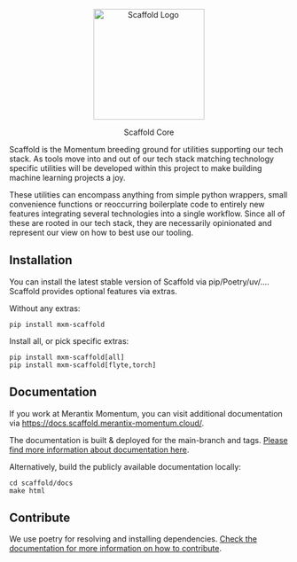 <p align="center">
    <picture>
      <source media="(prefers-color-scheme: dark)" srcset="docs/_static/scaffold_logo_black.png" width="200">
      <source media="(prefers-color-scheme: light)" srcset="docs/_static/scaffold_logo_white.png" width="200">
      <img alt="Scaffold Logo" src="https://github.com/user-attachments/assets/5908466f-fc27-4f21-b4ec-0e0c0580bd5c" width="200">
    </picture>
    <p align="center">Scaffold Core</p>
</p>


Scaffold is the Momentum breeding ground for utilities supporting our tech stack. As tools move into and out of our tech stack matching technology specific utilities will be developed within this project to make building machine learning projects a joy.

These utilities can encompass anything from simple python wrappers, small convenience functions or reoccurring boilerplate code to entirely new features integrating several technologies into a single workflow. Since all of these are rooted in our tech stack, they are necessarily opinionated and represent our view on how to best use our tooling.


Installation
------------

You can install the latest stable version of Scaffold via pip/Poetry/uv/....
Scaffold provides optional features via extras.

Without any extras:


    pip install mxm-scaffold

Install all, or pick specific extras:


    pip install mxm-scaffold[all]
    pip install mxm-scaffold[flyte,torch]

Documentation
-------------

If you work at Merantix Momentum, you can visit additional documentation via https://docs.scaffold.merantix-momentum.cloud/.

The documentation is built & deployed for the main-branch and tags.
[Please find more information about documentation here](<https://docs.scaffold.merantix-momentum.cloud/usage/document.html>).

Alternatively, build the publicly available documentation locally:

    cd scaffold/docs
    make html

Contribute
---------------------

We use poetry for resolving and installing dependencies. [Check the documentation for more information on how to contribute](<https://docs.scaffold.merantix-momentum.cloud/usage/contribute.html>).
